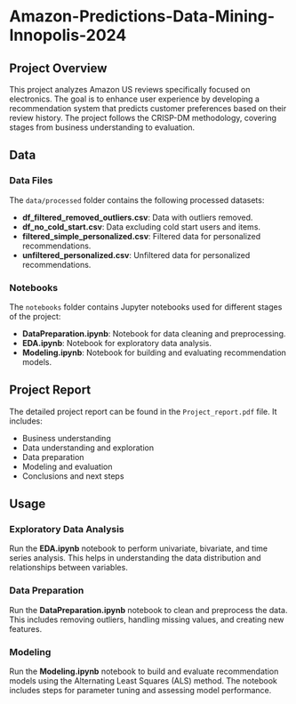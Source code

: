 # Amazon-Predictions-Data-Mining-Innopolis-2024
## Project Overview
This project analyzes Amazon US reviews specifically focused on electronics. The goal is to enhance user experience by developing a recommendation system that predicts customer preferences based on their review history. The project follows the CRISP-DM methodology, covering stages from business understanding to evaluation.

## Data
### Data Files
The `data/processed` folder contains the following processed datasets:
- **df_filtered_removed_outliers.csv**: Data with outliers removed.
- **df_no_cold_start.csv**: Data excluding cold start users and items.
- **filtered_simple_personalized.csv**: Filtered data for personalized recommendations.
- **unfiltered_personalized.csv**: Unfiltered data for personalized recommendations.

### Notebooks
The `notebooks` folder contains Jupyter notebooks used for different stages of the project:
- **DataPreparation.ipynb**: Notebook for data cleaning and preprocessing.
- **EDA.ipynb**: Notebook for exploratory data analysis.
- **Modeling.ipynb**: Notebook for building and evaluating recommendation models.

## Project Report
The detailed project report can be found in the `Project_report.pdf` file. It includes:
- Business understanding
- Data understanding and exploration
- Data preparation
- Modeling and evaluation
- Conclusions and next steps

## Usage
### Exploratory Data Analysis
Run the **EDA.ipynb** notebook to perform univariate, bivariate, and time series analysis. This helps in understanding the data distribution and relationships between variables.

### Data Preparation
Run the **DataPreparation.ipynb** notebook to clean and preprocess the data. This includes removing outliers, handling missing values, and creating new features.

### Modeling
Run the **Modeling.ipynb** notebook to build and evaluate recommendation models using the Alternating Least Squares (ALS) method. The notebook includes steps for parameter tuning and assessing model performance.
